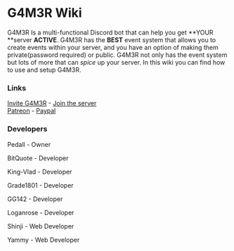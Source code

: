 # G4M3R Wiki
<!-- notoc -->


G4M3R Is a multi-functional Discord bot that can help you get **YOUR **server **ACTIVE**. G4M3R has the **BEST** event system that allows you to create events within your server, and you have an option of making them private\(password required\) or public. G4M3R not only has the event system but lots of more that can _spice_ up your server. In this wiki you can find how to use and setup G4M3R.

### Links

[Invite G4M3R](https://www.gitbook.com/book/pedall/g4m3r-wiki/edit#) - [Join the server](https://discord.gg/mtJyQjW)   
[Patreon](https://www.patreon.com/g4m3r "Donate to the G4M3R Patreon!") - [Paypal](https://www.paypal.me/pedall "Make a one time donation to Pedall!")

### Developers

Pedall - Owner

BitQuote - Developer

King-Vlad - Developer

Grade1801 - Developer

GG142 - Developer

Loganrose - Developer

Shinji - Web Developer

Yammy - Web Developer

